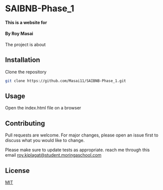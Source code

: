 # SAIBNB-Phase_1

#### This is a website for
#### By **Roy Masai**
The project is about 



## Installation

Clone the repository

```bash
git clone https://github.com/Masai11/SAIBNB-Phase_1.git
```

## Usage

Open the index.html file on a browser 


## Contributing
Pull requests are welcome. For major changes, please open an issue first to discuss what you would like to change.

Please make sure to update tests as appropriate.
reach me through this email roy.kiplagat@student.moringaschool.com
## License
[MIT](https://choosealicense.com/licenses/mit/)
